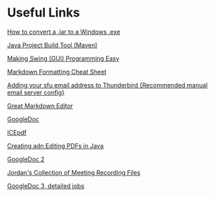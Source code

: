 Useful Links
============

[How to convert a .jar to a Windows .exe](https://stackoverflow.com/questions/147181/how-can-i-convert-my-java-program-to-an-exe-file)

[Java Project Build Tool (Maven)](https://en.wikipedia.org/wiki/Apache_Maven)

[Making Swing (GUI) Programming Easy](https://code.google.com/p/javabuilders/)

[Markdown Formatting Cheat Sheet](https://github.com/adam-p/markdown-here/wiki/Markdown-Cheatsheet)

[Adding your sfu email address to Thunderbird {Recommended manual email server config}](http://www.sfu.ca/biology/facilities/computer/email/thunderbirdsetup.html)

[Great Markdown Editor](http://markdownpad.com/)

[GoogleDoc](https://docs.google.com/document/d/1kxi05ADhvrbr3SO9T7ZK3w4J83j7TJ6dg0c0qmxNwN0/edit?usp=sharing)

[ICEpdf](http://www.icesoft.org/java/projects/ICEpdf/documentation.jsf)

[Creating adn Editing PDFs in Java](http://www.vogella.com/tutorials/JavaPDF/article.html)

[GoogleDoc 2](https://docs.google.com/document/d/1dkISAxYpGWtGSLQiHWuiRlMO_dAPjn4NMZzyCeOMAfw/edit?usp=sharing)

[Jordan's Collection of Meeting Recording Files](https://skydrive.live.com/redir?resid=D0A87066CFF36442!15437&authkey=!AJEB8R0olb5ihB8&ithint=folder%2c)

[GoogleDoc 3, detailed jobs](https://docs.google.com/document/d/1F2W6PveZ5-__kmNgUV-nQJ4-v2qcSn6FUmb7qhOT8y0/edit)

